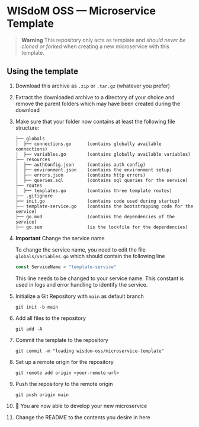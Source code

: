 # WISdoM OSS — Microservice Template
> **Warning**
> This repository only acts as template and _should never be cloned or forked_ 
> when creating a new microservice with this template.

## Using the template
1. Download this archive as `.zip` or `.tar.gz` (whatever you prefer)

2. Extract the downloaded archive to a directory of your choice and remove the
    parent folders which may have been created during the download

3. Make sure that your folder now contains at least the following file structure:
   ```
   ├── globals
   │  ├── connections.go      (contains globally available connections)
   │  ├── variables.go        (contains globally available variables)
   ├── resources
   │  ├── authConfig.json     (contains auth config)
   │  ├── environment.json    (contains the environment setup)
   │  ├── errors.json         (contains http errors)
   │  ├── queries.sql         (contains sql queries for the service)
   ├── routes
   │  ├── templates.go        (contains three template routes)
   ├── .gitignore
   ├── init.go                (contains code used during startup)
   ├── template-service.go    (contains the bootstrapping code for the service)
   ├── go.mod                 (contains the dependencies of the service)
   ├── go.sum                 (is the lockfile for the dependencies)
   ```
   
4. **Important** Change the service name

    To change the service name, you need to edit the file `globals/variables.go`
    which should contain the following line
    
    ```go 
    const ServiceName = "template-service"
    ```
   
    This line needs to be changed to your service name. This constant is
    used in logs and error handling to identify the service.
   
5. Initialize a Git Repository with `main` as default branch

    ```shell
   git init -b main
    ```
6. Add all files to the repository

    ```shell
   git add -A
    ```
   
7. Commit the template to the repository

    ```shell
   git commit -m "loading wisdom-oss/microservice-template"
   ```
   
8. Set up a remote origin for the repository

    ```shell
   git remote add origin <your-remote-url>
    ```
   
9. Push the repository to the remote origin

    ```shell
   git push origin main
    ```
   
10. :tada: You are now able to develop your new microservice

11. Change the README to the contents you desire in here
